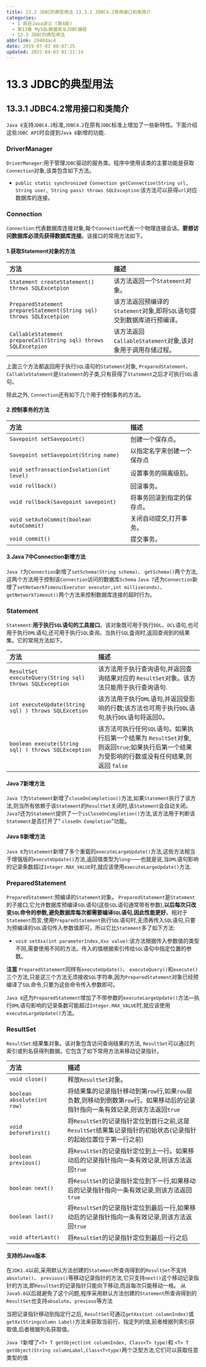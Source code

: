 ```yaml
---
title: 13.3 JDBC的典型用法 13.3.1 JDBC4.2常用接口和类简介
categories: 
  - 1 疯狂Java讲义 (第4版)
  - 第13章 MySQL数据库与JDBC编程
  - 13.3 JDBC的典型用法
abbrlink: 2940dac4
date: 2019-07-03 00:07:25
updated: 2022-04-03 01:21:14
---
```

# 13.3 JDBC的典型用法 #
## 13.3.1 JDBC4.2常用接口和类简介 ##
`Java 8`支持`JDBC4.2`标准,`JDBC4.2`在原有`JDBC`标准上增加了一些新特性。下面介绍这些`JDBC API`时会提到`Java 8`新增的功能.
### DriverManager ###
`DriverManager`:用于管理`JDBC`驱动的服务类。程序中使用该类的主要功能是获取`Connection`对象,该类包含如下方法。
- `public static synchronized Connection getConnection(String url, String user, String pass) throws SQLException`:该方法可以获得`url`对应数据库的连接。

### Connection ###
`Connection`:代表数据库连接对象,每个`Connection`代表一个物理连接会话。**要想访问数据库必须先获得数据库连接**。该接口的常用方法如下。
#### 1.获取Statement对象的方法 ####

|方法|描述|
|:---|:---|
|`Statement createStatement() throws SQLExcetpion`|该方法返回一个`Statement`对象。|
|`PreparedStatement prepareStatement(String sql) throws SQLExcetpion`|该方法返回预编译的`Statement`对象,即将`SQL`语句提交到数据库进行预编译。|
|`CallableStatement prepareCall(String sql) throws SQLExcetpion`|该方法返回`CallableStatement`对象,该对象用于调用存储过程。|

上面三个方法都返回用于执行`SQL`语句的`Statement`对象, `PreparedStatement`、 `CallableStatement`是`Statement`的子类,只有获得了`Statement`之后才可执行`SQL`语句。

除此之外, `Connection`还有如下几个用于控制事务的方法。
#### 2.控制事务的方法 ####

|方法|描述|
|:---|:---|
|`Savepoint setSavepoint()`|创建一个保存点。|
|`Savepoint setSavepoint(String name)`|以指定名字来创建一个保存点|
|`void setTransactionIsolation(int level)`|设置事务的隔离级别。|
|`void rollback()`|回滚事务。|
|`void rollback(Savepoint savepoint)`|将事务回滚到指定的保存点。|
|`void setAutoCommit(boolean autoCommit)`|关闭自动提交,打开事务。|
|`void commit()`|提交事务。|

#### 3.Java 7中Connection新增方法 ####
`Java 7`为`Connection`新增了`setSchema(String schema)`、 `getSchema()`两个方法,这两个方法用于控制该`Connection`访问的数据库`Schema`
`Java 7`还为`Connection`新增了`setNetworkTimeou(Executor executor,int milliseconds)`、 `getNetworkTimeout()`两个方法来控制数据库连接的超时行为。
### Statement ###
`Statement`:**用于执行`SQL`语句的工具接口**。该对象既可用于执行`DDL`、`DCL`语句,也可用于执行`DML`语句,还可用于执行`SQL`查询。当执行`SQL`査询时,返回查询到的结果集。它的常用方法如下。

|方法|描述|
|:---|:---|
|`ResultSet executeQuery(String sql) throws SQLException`|该方法用于执行查询语句,并返回查询结果对应的 `ResultSet`对象。该方法只能用于执行查询语句.|
|`int executeUpdate(String sql) ) throws SQLExcetion`|该方法用于执行`DML`语句,并返回受影响的行数;该方法也可用于执行`DDL`语句,执行`DDL`语句将返回0。|
|`boolean execute(String sql) ) throws SQLException`|该方法可执行任何`SQL`语句。如果执行后第一个结果为 `ResultSet`对象,则返回`true`;如果执行后第一个结果为受影响的行数或没有任何结果,则返回 `false`|

#### Java 7新增方法 ####
`Java 7`为`Statement`新增了`closeOnCompletion()`方法,如果`Statement`执行了该方法,则当所有依赖于该`Statement`的`ResultSet`关闭时,该`Statement`会自动关闭。
`Java7`还为`Statement`提供了一个`isCloseOnCompletion()`方法,该方法用于判断该`Statement`是否打开了" `closeOn Completion`"功能。
#### Java 8新增方法 ####
`Java 8`为`Statement`新增了多个重载的`executeLargeUpdate()`方法,这些方法相当于增强版的`executeUpdate()`方法,返回值类型为`long`——也就是说,当`DML`语句影响的记录条数超过`Integer.MAX_VALUE`时,就应该使用`executeLargeUpdate()`方法.
### PreparedStatement ###
`PreparedStatement`:预编译的`Statement`对象。 `PreparedStatement`是`Statement`的子接口,它允许数据库预编译`SQL`语句(这些`SQL`语句通常带有参数),**以后每次只改变`SQL`命令的参数,避免数据库每次都需要编译`SQL`语句,因此性能更好**。相对于`Statement`而言,使用`PreparedStatement`执行`SQL`语句时,无须再传入`SQL`语句,只要为预编译的`SQL`语句传入参数值即可。所以它比`Statement`多了如下方法:
- `void setXxx(int parameterIndex,Xxx value)`:该方法根据传入参数值的类型不同,需要使用不同的方法。传入的值根据索引传给`SQL`语句中指定位置的参数。

**注意**
`PreparedStatement`同样有`executeUpdate()`、 `executeQuery()`和`execute()`三个方法,只是这三个方法无须接收`SQL`字符串,因为`PreparedStatement`对象已经预编译了`SQL`命令,只要为这些命令传入参数即可。

`Java 8`还为`PreparedStatement`增加了不带参数的`executeLargeUpdate()`方法—执行`DML`语句影响的记录条数可能超过`Integer.MAX_VALUE`时,就应该使用`executeLargeUpdate()`方法。
### ResultSet ###
`ResultSet`:结果集对象。该对象包含访问查询结果的方法, `ResultSet`可以通过列索引或列名获得列数据。它包含了如下常用方法来移动记录指针。

|方法|描述|
|:---|:---|
|`void close()`|释放`ResultSet`对象。|
|`boolean absolute(int row)`|将结果集的记录指针移动到第`row`行,如果`row`是负数,则移动到倒数第`row`行。如果移动后的记录指针指向一条有效记录,则该方法返回`true`|
|`void beforeFirst()`|将`ResultSet`的记录指针定位到首行之前,这是`ResultSet`结果集记录指针的初始状态(记录指针的起始位置位于第一行之前)|
|`boolean previous()`|将`ResultSet`的记录指针定位到上一行。如果移动后的记录指针指向一条有效记录,则该方法返回`true`|
|`boolean next()`|将`ResultSet`的记录指针定位到下一行,如果移动后的记录指针指向一条有效记录,则该方法返回`true`|
|`boolean last()`|将`ResultSet`的记录指针定位到最后一行,如果移动后的记录指针指向一条有效记录,则该方法返回`true`|
|`void afterLast()`|将`ResultSet`的记录指针定位到最后一行之后|

#### 支持的Java版本 ####
在`JDK1.4`以前,采用默认方法创建的`Statement`所查询得到的`ResultSet`不支持`absolute()`、 `previous()`等移动记录指针的方法,它只支持`next()`这个移动记录指针的方法,即`ResultSet`的记录指针只能向下移动,而且每次只能移动一格。
从`Java5.0`以后就避免了这个问题,程序采用默认方法创建的`Statement`所查询得到的`ResultSet`也支持`absolute`、`previous`等方法

当把记录指针移动到指定行之后, `ResultSet`可通过`getXxx(int columnIndex)`或`getXx(Stringcolumn Label)`方法来获取当前行、指定列的值,前者根据列索引获取值,后者根据列名获取值。

`Java 7`新增了`<T> T getObject(int columnIndex, Class<T> type)`和
`<T> T getObject(String columnLabel,Class<T>type)`两个泛型方法,它们可以获取任意类型的值


